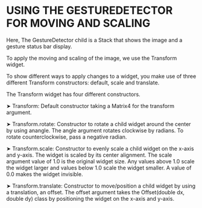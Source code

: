 # USING THE GESTUREDETECTOR FOR MOVING AND SCALING

Here, The GestureDetector child is a Stack that shows the image and a gesture status bar display.

To apply the moving and scaling of the image, we use the Transform widget. 

To show different ways to apply changes to a widget, you make use of three different Transform constructors: default, scale and translate.

The Transform widget has four different constructors.

➤ Transform: Default constructor taking a Matrix4 for the transform argument.

➤ Transform.rotate: Constructor to rotate a child widget around the center by using anangle. 
The angle argument rotates clockwise by radians. To rotate counterclockwise, pass a negative radian.

➤ Transform.scale: Constructor to evenly scale a child widget on the x-axis and y-axis.
The widget is scaled by its center alignment. 
The scale argument value of 1.0 is the original widget size. 
Any values above 1.0 scale the widget larger and values below 1.0 scale the widget smaller. A value of 0.0 makes the widget invisible.

➤ Transform.translate: Constructor to move/position a child widget by using a translation, an offset. 
The offset argument takes the Offset(double dx, double dy) class by positioning the widget on the x-axis and y-axis.


